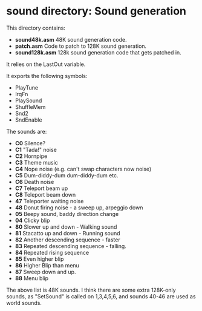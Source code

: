 # sound directory: Sound generation

This directory contains:

 * **sound48k.asm** 48K sound generation code.
 * **patch.asm** Code to patch to 128K sound generation.
 * **sound128k.asm** 128k sound generation code that gets patched in.

It relies on the LastOut variable.

It exports the following symbols:

 * PlayTune
 * IrqFn
 * PlaySound
 * ShuffleMem
 * Snd2
 * SndEnable

The sounds are:

  * **C0** Silence?
  * **C1** "Tada!" noise
  * **C2** Hornpipe
  * **C3** Theme music
  * **C4** Nope noise (e.g. can't swap characters now noise)
  * **C5** Dum-diddy-dum dum-diddy-dum etc.
  * **C6** Death noise
  * **C7** Teleport beam up
  * **C8** Teleport beam down
  * **47** Teleporter waiting noise
  * **48** Donut firing noise - a sweep up, arpeggio down
  * **05** Beepy sound, baddy direction change
  * **04** Clicky blip
  * **80** Slower up and down - Walking sound
  * **81** Stacatto up and down - Running sound
  * **82** Another descending sequence - faster
  * **83** Repeated descending sequence - falling.
  * **84** Repeated rising sequence
  * **85** Even higher blip
  * **86** Higher Blip than menu
  * **87** Sweep down and up.
  * **88** Menu blip

The above list is 48K sounds. I think there are some extra 128K-only
sounds, as "SetSound" is called on 1,3,4,5,6, and sounds 40-46 are
used as world sounds.
